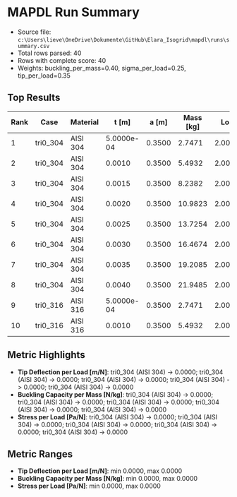 # MAPDL Run Summary

- Source file: `c:\Users\lieve\OneDrive\Dokumente\GitHub\Elara_Isogrid\mapdl\runs\summary.csv`
- Total rows parsed: 40
- Rows with complete score: 40
- Weights: buckling_per_mass=0.40, sigma_per_load=0.25, tip_per_load=0.35

## Top Results

| Rank | Case | Material | t [m] | a [m] | Mass [kg] | Load [N] | Buckling/Mass | Tip/Load | Sigma/Load | Score |
| --- | --- | --- | --- | --- | --- | --- | --- | --- | --- | --- |
| 1 | tri0_304 | AISI 304 | 5.0000e-04 | 0.3500 | 2.7471 | 2.0000e+04 | 0.0000 | 0.0000 | 0.0000 | 1.0000 |
| 2 | tri0_304 | AISI 304 | 0.0010 | 0.3500 | 5.4932 | 2.0000e+04 | 0.0000 | 0.0000 | 0.0000 | 1.0000 |
| 3 | tri0_304 | AISI 304 | 0.0015 | 0.3500 | 8.2382 | 2.0000e+04 | 0.0000 | 0.0000 | 0.0000 | 1.0000 |
| 4 | tri0_304 | AISI 304 | 0.0020 | 0.3500 | 10.9823 | 2.0000e+04 | 0.0000 | 0.0000 | 0.0000 | 1.0000 |
| 5 | tri0_304 | AISI 304 | 0.0025 | 0.3500 | 13.7254 | 2.0000e+04 | 0.0000 | 0.0000 | 0.0000 | 1.0000 |
| 6 | tri0_304 | AISI 304 | 0.0030 | 0.3500 | 16.4674 | 2.0000e+04 | 0.0000 | 0.0000 | 0.0000 | 1.0000 |
| 7 | tri0_304 | AISI 304 | 0.0035 | 0.3500 | 19.2085 | 2.0000e+04 | 0.0000 | 0.0000 | 0.0000 | 1.0000 |
| 8 | tri0_304 | AISI 304 | 0.0040 | 0.3500 | 21.9485 | 2.0000e+04 | 0.0000 | 0.0000 | 0.0000 | 1.0000 |
| 9 | tri0_316 | AISI 316 | 5.0000e-04 | 0.3500 | 2.7471 | 2.0000e+04 | 0.0000 | 0.0000 | 0.0000 | 1.0000 |
| 10 | tri0_316 | AISI 316 | 0.0010 | 0.3500 | 5.4932 | 2.0000e+04 | 0.0000 | 0.0000 | 0.0000 | 1.0000 |

## Metric Highlights

- **Tip Deflection per Load [m/N]**: tri0_304 (AISI 304) -> 0.0000; tri0_304 (AISI 304) -> 0.0000; tri0_304 (AISI 304) -> 0.0000; tri0_304 (AISI 304) -> 0.0000; tri0_304 (AISI 304) -> 0.0000
- **Buckling Capacity per Mass [N/kg]**: tri0_304 (AISI 304) -> 0.0000; tri0_304 (AISI 304) -> 0.0000; tri0_304 (AISI 304) -> 0.0000; tri0_304 (AISI 304) -> 0.0000; tri0_304 (AISI 304) -> 0.0000
- **Stress per Load [Pa/N]**: tri0_304 (AISI 304) -> 0.0000; tri0_304 (AISI 304) -> 0.0000; tri0_304 (AISI 304) -> 0.0000; tri0_304 (AISI 304) -> 0.0000; tri0_304 (AISI 304) -> 0.0000

## Metric Ranges

- **Tip Deflection per Load [m/N]**: min 0.0000, max 0.0000
- **Buckling Capacity per Mass [N/kg]**: min 0.0000, max 0.0000
- **Stress per Load [Pa/N]**: min 0.0000, max 0.0000
